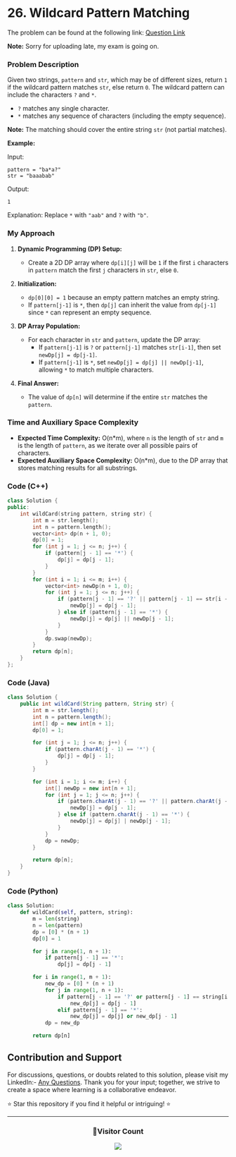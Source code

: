# **26. Wildcard Pattern Matching**

The problem can be found at the following link: [Question Link](https://www.geeksforgeeks.org/problems/wildcard-pattern-matching/1)

**Note:** Sorry for uploading late, my exam is going on.

### Problem Description

Given two strings, `pattern` and `str`, which may be of different sizes, return `1` if the wildcard pattern matches `str`, else return `0`. The wildcard pattern can include the characters `?` and `*`.

- `?` matches any single character.
- `*` matches any sequence of characters (including the empty sequence).

**Note:** The matching should cover the entire string `str` (not partial matches).

**Example:**

Input:

```
pattern = "ba*a?"
str = "baaabab"
```

Output:

```
1
```

Explanation: Replace `*` with `"aab"` and `?` with `"b"`.

### My Approach

1. **Dynamic Programming (DP) Setup:**

   - Create a 2D DP array where `dp[i][j]` will be `1` if the first `i` characters in `pattern` match the first `j` characters in `str`, else `0`.

2. **Initialization:**

   - `dp[0][0] = 1` because an empty pattern matches an empty string.
   - If `pattern[j-1]` is `*`, then `dp[j]` can inherit the value from `dp[j-1]` since `*` can represent an empty sequence.

3. **DP Array Population:**

   - For each character in `str` and `pattern`, update the DP array:
     - If `pattern[j-1]` is `?` or `pattern[j-1]` matches `str[i-1]`, then set `newDp[j] = dp[j-1]`.
     - If `pattern[j-1]` is `*`, set `newDp[j] = dp[j] || newDp[j-1]`, allowing `*` to match multiple characters.

4. **Final Answer:**
   - The value of `dp[n]` will determine if the entire `str` matches the `pattern`.

### Time and Auxiliary Space Complexity

- **Expected Time Complexity:** O(n\*m), where `n` is the length of `str` and `m` is the length of `pattern`, as we iterate over all possible pairs of characters.
- **Expected Auxiliary Space Complexity:** O(n\*m), due to the DP array that stores matching results for all substrings.

### Code (C++)

```cpp
class Solution {
public:
    int wildCard(string pattern, string str) {
        int m = str.length();
        int n = pattern.length();
        vector<int> dp(n + 1, 0);
        dp[0] = 1;
        for (int j = 1; j <= n; j++) {
            if (pattern[j - 1] == '*') {
                dp[j] = dp[j - 1];
            }
        }
        for (int i = 1; i <= m; i++) {
            vector<int> newDp(n + 1, 0);
            for (int j = 1; j <= n; j++) {
                if (pattern[j - 1] == '?' || pattern[j - 1] == str[i - 1]) {
                    newDp[j] = dp[j - 1];
                } else if (pattern[j - 1] == '*') {
                    newDp[j] = dp[j] || newDp[j - 1];
                }
            }
            dp.swap(newDp);
        }
        return dp[n];
    }
};
```

### Code (Java)

```java
class Solution {
    public int wildCard(String pattern, String str) {
        int m = str.length();
        int n = pattern.length();
        int[] dp = new int[n + 1];
        dp[0] = 1;

        for (int j = 1; j <= n; j++) {
            if (pattern.charAt(j - 1) == '*') {
                dp[j] = dp[j - 1];
            }
        }

        for (int i = 1; i <= m; i++) {
            int[] newDp = new int[n + 1];
            for (int j = 1; j <= n; j++) {
                if (pattern.charAt(j - 1) == '?' || pattern.charAt(j - 1) == str.charAt(i - 1)) {
                    newDp[j] = dp[j - 1];
                } else if (pattern.charAt(j - 1) == '*') {
                    newDp[j] = dp[j] | newDp[j - 1];
                }
            }
            dp = newDp;
        }

        return dp[n];
    }
}
```

### Code (Python)

```python
class Solution:
    def wildCard(self, pattern, string):
        m = len(string)
        n = len(pattern)
        dp = [0] * (n + 1)
        dp[0] = 1

        for j in range(1, n + 1):
            if pattern[j - 1] == '*':
                dp[j] = dp[j - 1]

        for i in range(1, m + 1):
            new_dp = [0] * (n + 1)
            for j in range(1, n + 1):
                if pattern[j - 1] == '?' or pattern[j - 1] == string[i - 1]:
                    new_dp[j] = dp[j - 1]
                elif pattern[j - 1] == '*':
                    new_dp[j] = dp[j] or new_dp[j - 1]
            dp = new_dp

        return dp[n]
```

## Contribution and Support

For discussions, questions, or doubts related to this solution, please visit my LinkedIn:- [Any Questions](https://www.linkedin.com/in/patel-hetkumar-sandipbhai-8b110525a/). Thank you for your input; together, we strive to create a space where learning is a collaborative endeavor.

⭐ Star this repository if you find it helpful or intriguing! ⭐

---

<div align=center>
  <h3><b>📍Visitor Count</b></h3>
</div>

<p align="center" >   
  <img src="https://profile-counter.glitch.me/Hunterdii/count.svg" />  
</p>
